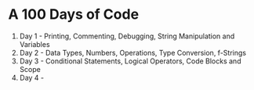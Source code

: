 # A 100 Days of Code
1. Day 1   - Printing, Commenting, Debugging, String Manipulation and Variables
2. Day 2   - Data Types, Numbers, Operations, Type Conversion, f-Strings
3. Day 3   - Conditional Statements, Logical Operators, Code Blocks and Scope
4. Day 4   -